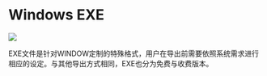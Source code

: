 # Windows EXE

![](http://qn.media.epub360.com/materials/origin/1d416016a24c98eab1629f33cb7ab171_origin.png)

EXE文件是针对WINDOW定制的特殊格式，用户在导出前需要依照系统需求进行相应的设定。与其他导出方式相同，EXE也分为免费与收费版本。
